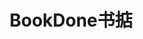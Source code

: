 ---
title: "BookDone书掂"
description: "书掂BookDone，旨在通过知识可视化技术，将复杂文本转化为动态结构，为学习者个性化构建一个高效、直观的阅读学练生态。"
image: '/images/BookDone.png'
demo: '/files/BookDone_demo.mp4'
# code: 'https://github.com/yourusername/project1'
slides: '/files/bookdone.pdf'
--- 